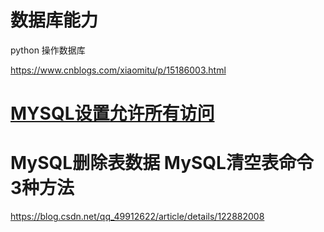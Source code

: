 # 数据库能力

python 操作数据库

https://www.cnblogs.com/xiaomitu/p/15186003.html

# [MYSQL设置允许所有访问](https://www.cnblogs.com/mmykdbc/p/14737779.html)



# MySQL删除表数据 MySQL清空表命令 3种方法

https://blog.csdn.net/qq_49912622/article/details/122882008